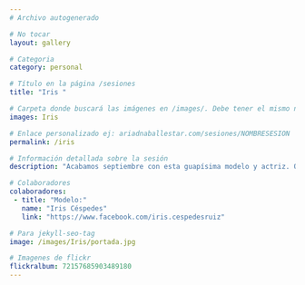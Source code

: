 ```yaml
---
# Archivo autogenerado

# No tocar
layout: gallery

# Categoria
category: personal

# Título en la página /sesiones
title: "Iris "

# Carpeta donde buscará las imágenes en /images/. Debe tener el mismo nombre y sin espacios
images: Iris

# Enlace personalizado ej: ariadnaballestar.com/sesiones/NOMBRESESION
permalink: /iris

# Información detallada sobre la sesión
description: "Acabamos septiembre con esta guapísima modelo y actriz. Quedamos en medio de Barcelona, recorrimos y descubrimos muchos de sus rincones. ¡Espero que os guste!"

# Colaboradores
colaboradores:
 - title: "Modelo:"
   name: "Iris Céspedes"
   link: "https://www.facebook.com/iris.cespedesruiz"

# Para jekyll-seo-tag
image: /images/Iris/portada.jpg

# Imagenes de flickr
flickralbum: 72157685903489180
---
```

